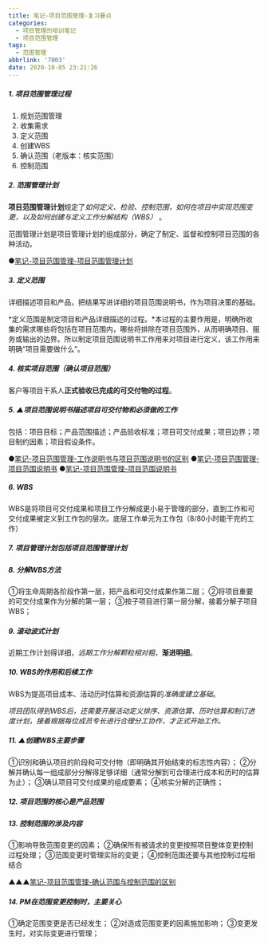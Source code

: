 ```yaml
---
title: 笔记-项目范围管理-复习要点
categories:
  - 项目管理的培训笔记
  - 项目范围管理
tags:
  - 范围管理
abbrlink: '7003'
date: 2020-10-05 23:21:26
---
```


##### 1. 项目范围管理过程

1. 规划范围管理
2. 收集需求
3. 定义范围
4. 创建WBS
5. 确认范围（老版本：核实范围）
6. 控制范围

<!-- more -->

##### 2. 范围管理计划

**项目范围管理计划**规定了*如何定义、检验、控制范围，如何在项目中实现范围变更，以及如何创建与定义工作分解结构（WBS）* 。

范围管理计划是项目管理计划的组成部分，确定了制定、监督和控制项目范围的各种活动。

●[笔记-项目范围管理-项目范围管理计划](40f8.html)

##### 3. 定义范围

详细描述项目和产品，把结果写进详细的项目范围说明书，作为项目决策的基础。

*定义范围是制定项目和产品详细描述的过程。*本过程的主要作用是，明确所收集的需求哪些将包括在项目范围内，哪些将排除在项目范围外，从而明确项目、服务或输出的边界。所以制定项目范围说明书工作用来对项目进行定义，该工作用来明确“项目需要做什么”。

##### 4. 核实项目范围（确认项目范围）

客户等项目干系人**正式验收已完成的可交付物的过程**。

##### 5. ▲项目范围说明书描述项目可交付物和必须做的工作

包括：项目目标；产品范围描述；产品验收标准；项目可交付成果；项目边界；项目制约因素；项目假设条件。

●[笔记-项目范围管理-工作说明书与项目范围说明书的区别](47a0.htmls)
●[笔记-项目范围管理-项目范围说明书](5da2.html)
●[笔记-项目范围管理-项目范围说明书](5ce2.html)

##### 6. WBS

WBS是将项目可交付成果和项目工作分解成更小易于管理的部分，直到工作和可交付成果被定义到工作包的层次。底层工作单元为工作包（8/80小时能干完的工作）

##### 7. 项目管理计划包括项目范围管理计划

##### 8. 分解WBS方法

①将生命周期各阶段作第一层，把产品和可交付成果作第二层；
②将项目重要的可交付成果作为分解的第一层；
③按子项目进行第一层分解，接着分解子项目WBS；

##### 9. 滚动波式计划

近期工作计划得详细，*远期工作分解颗粒相对粗*，**渐进明细**。

##### 10. WBS的作用和后续工作

WBS为提高项目成本、活动历时估算和资源估算的*准确度建立基础*。

*项目团队得到WBS后，还需要开展活动定义排序、资源估算、历时估算和制订进度计划，接着根据每位成员专长进行合理分工协作，才正式开始工作。*

##### 11. ▲创建WBS主要步骤

①识别和确认项目的阶段和可交付物（即明确其开始结束的标志性内容）；
②分解并确认每一组成部分分解得足够详细（通常分解到可合理进行成本和历时的估算为止）；
③确认项目可交付成果的组成要素；
④核实分解的正确性；

##### 12. 项目范围的核心是产品范围

##### 13. 控制范围的涉及内容

①影响导致范围变更的因素；
②确保所有被请求的变更按照项目整体变更控制过程处理；
③范围变更时管理实际的变更；
④控制范围还要与其他控制过程相结合

▲▲▲[笔记-项目范围管理-确认范围与控制范围的区别](bb2e.html)

##### 14. PM在范围变更控制时，主要关心

①确定范围变更是否已经发生；
②对造成范围变更的因素施加影响；
③变更发生时，对实际变更进行管理；
